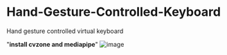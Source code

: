 # Hand-Gesture-Controlled-Keyboard
Hand gesture controlled virtual keyboard

"**install cvzone and mediapipe**"
![image](https://user-images.githubusercontent.com/71965791/205482591-a6429fe8-80ba-414f-baf7-d5383fac065e.png)

